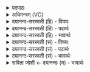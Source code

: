 <details><summary>पदपाठः</summary>

नाभ्याः॑। आ॒सी॒त्। अ॒न्तरि॑क्षम्। शी॒र्ष्णः। द्यौः। सम्। अ॒व॒र्त्त॒त॒। प॒द्भ्यामिति॑ प॒त्ऽभ्याम्। भूमिः॑। दिशः॑। श्रोत्रा॑त्। तथा॑। लो॒कान्। अ॒क॒ल्प॒य॒न्। १३।
</details>

<details><summary>अधिमन्त्रम् (VC)</summary>

- पुरुषो देवता
- नारायण ऋषिः
- अनुष्टुप्
- गान्धारः
</details>

<details><summary>दयानन्द-सरस्वती (हि) - विषयः</summary>

फिर उसी विषय को अगले मन्त्र में कहा है ॥
</details>

<details><summary>दयानन्द-सरस्वती (हि) - पदार्थः</summary>

पदार्थान्वयभाषाः -  हे मनुष्यो ! जैसे इस पुरुष परमेश्वर के (नाभ्याः) अवकाशरूप मध्यम सामर्थ्य से (अन्तरिक्षम्) लोकों के बीच का आकाश (आसीत्) हुआ (शीर्ष्णः) शिर के तुल्य उत्तम सामर्थ्य से (द्यौः) प्रकाशयुक्त लोक (पद्भ्याम्) पृथिवी के कारणरूप सामर्थ्य से (भूमिः) पृथिवी (सम्, अवर्त्तत) सम्यक् वर्त्तमान हुई और (श्रोत्रात्) अवकाशरूप सामर्थ्य से (दिशः) पूर्व आदि दिशाओं की (अकल्पयन्) कल्पना करते हैं, (तथा) वैसे ही ईश्वर के सामर्थ्य से अन्य (लोकान्) लोकों को उत्पन्न हुए जानो ॥१३ ॥
</details>

<details><summary>दयानन्द-सरस्वती (हि) - भावार्थः</summary>

भावार्थभाषाः -  हे मनुष्यो ! जो-जो इस सृष्टि में कार्यरूप वस्तु है, वह-वह सब विराड्रूप कार्यकारण का अवयवरूप है, ऐसा जानना चाहिये ॥१३ ॥
</details>

<details><summary>दयानन्द-सरस्वती (सं) - विषयः</summary>

पुनस्तमेव विषयमाह ॥
</details>

<details><summary>दयानन्द-सरस्वती (सं) - पदार्थः</summary>

पदार्थान्वयभाषाः -  हे मनुष्याः ! यथाऽस्य नाभ्या अन्तरिक्षमासीच्छीर्ष्णो द्यौः पद्भ्यां भूमिः समवर्त्तत श्रोत्राद्दिशोऽकल्पयँस्तथाऽन्यांल्लोकानुत्पन्नान् विजानीत ॥१३ ॥
</details>

<details><summary>दयानन्द-सरस्वती (सं) - भावार्थः</summary>

भावार्थभाषाः -  हे मनुष्याः ! यद्यदत्र सृष्टौ कार्य्यभूतं वस्तु वर्त्तते तत्तत्सर्वं विराडाख्यस्य कार्यकारणस्याऽवयवरूपं वर्त्तत इति वेद्यम् ॥१३ ॥
</details>

<details><summary>सविता जोशी ← दयानन्दः (म) - भावार्थः</summary>

भावार्थभाषाः -  हे माणसांनो ! या सृष्टीमध्ये ज्या ज्या कार्यरूप वस्तू आहेत, त्या सर्व त्या विराटरूप कार्य कारणाचे अवयव आहेत हे जाणा.
</details>